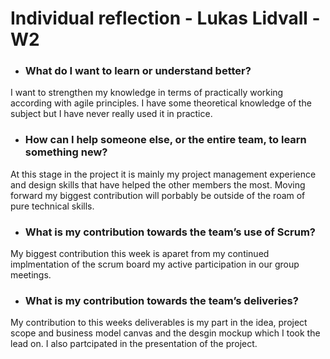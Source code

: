 # Individual reflection - Lukas Lidvall - W2

- ### What do I want to learn or understand better?

I want to strengthen my knowledge in terms of practically working according with agile principles. I have some theoretical knowledge of the subject but I have never really used it in practice.

- ### How can I help someone else, or the entire team, to learn something new?

At this stage in the project it is mainly my project management experience and design skills that have helped the other members the most. Moving forward my biggest contribution will porbably be outside of the roam of pure technical skills.

- ### What is my contribution towards the team’s use of Scrum?

My biggest contribution this week is aparet from my continued implmentation of the scrum board my active participation in our group meetings.

- ### What is my contribution towards the team’s deliveries?

My contribution to this weeks deliverables is my part in the idea, project scope and business model canvas and the desgin mockup which I took the lead on. I also partcipated in the presentation of the project.
